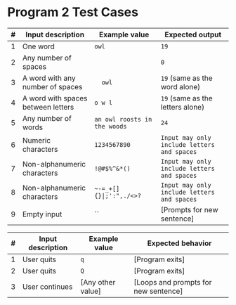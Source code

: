 # Program 2 Test Cases

| #   | Input description                  | Example value                | Expected output                             |
| --- | ---------------------------------- | ---------------------------- | ------------------------------------------- |
| 1   | One word                           | `owl`                        | `19`                                        |
| 2   | Any number of spaces               | `   `                        | `0`                                         |
| 3   | A word with any number of spaces   | `   owl   `                  | `19` (same as the word alone)               |
| 4   | A word with spaces between letters | `o w l`                      | `19` (same as the letters alone)            |
| 5   | Any number of words                | `an owl roosts in the woods` | `24`                                        |
| 6   | Numeric characters                 | `1234567890`                 | `Input may only include letters and spaces` |
| 7   | Non-alphanumeric characters        | `!@#$%^&*()`                 | `Input may only include letters and spaces` |
| 8   | Non-alphanumeric characters        | `~-=_+[]{}\|;':",./<>?`      | `Input may only include letters and spaces` |
| 9   | Empty input                        | ``                           | [Prompts for new sentence]                  |

| #   | Input description | Example value     | Expected behavior                    |
| --- | ----------------- | ----------------- | ------------------------------------ |
| 1   | User quits        | `q`               | [Program exits]                      |
| 2   | User quits        | `Q`               | [Program exits]                      |
| 3   | User continues    | [Any other value] | [Loops and prompts for new sentence] |
